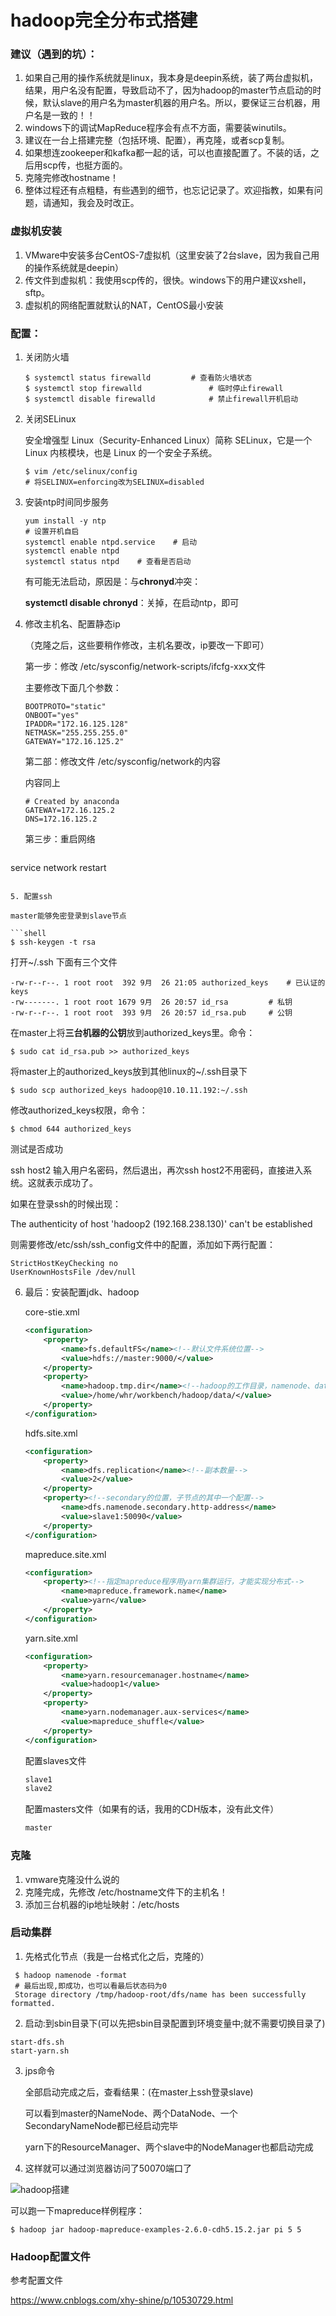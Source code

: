 # hadoop完全分布式搭建

### 建议（遇到的坑）：

1. 如果自己用的操作系统就是linux，我本身是deepin系统，装了两台虚拟机，结果，用户名没有配置，导致启动不了，因为hadoop的master节点启动的时候，默认slave的用户名为master机器的用户名。所以，要保证三台机器，用户名是一致的！！
2. windows下的调试MapReduce程序会有点不方面，需要装winutils。
3. 建议在一台上搭建完整（包括环境、配置），再克隆，或者scp复制。
4. 如果想连zookeeper和kafka都一起的话，可以也直接配置了。不装的话，之后用scp传，也挺方面的。
5. 克隆完修改hostname！
6. 整体过程还有点粗糙，有些遇到的细节，也忘记记录了。欢迎指教，如果有问题，请通知，我会及时改正。

### 虚拟机安装

1. VMware中安装多台CentOS-7虚拟机（这里安装了2台slave，因为我自己用的操作系统就是deepin）
2. 传文件到虚拟机：我使用scp传的，很快。windows下的用户建议xshell，sftp。
3. 虚拟机的网络配置就默认的NAT，CentOS最小安装

### 配置：

1. 关闭防火墙

   ```shell
   $ systemctl status firewalld			# 查看防火墙状态
   $ systemctl stop firewalld				# 临时停止firewall
   $ systemctl disable firewalld			# 禁止firewall开机启动
   ```

2. 关闭SELinux

   安全增强型 Linux（Security-Enhanced Linux）简称 SELinux，它是一个 Linux 内核模块，也是 Linux 的一个安全子系统。

   ```shell
   $ vim /etc/selinux/config
   # 将SELINUX=enforcing改为SELINUX=disabled
   ```

3. 安装ntp时间同步服务

   ```shell
   yum install -y ntp
   # 设置开机自启
   systemctl enable ntpd.service	# 启动
   systemctl enable ntpd
   systemctl status ntpd	# 查看是否启动
   ```

   有可能无法启动，原因是：与**chronyd**冲突：

   **systemctl disable chronyd**：关掉，在启动ntp，即可

4. 修改主机名、配置静态ip

   （克隆之后，这些要稍作修改，主机名要改，ip要改一下即可）

   第一步：修改 /etc/sysconfig/network-scripts/ifcfg-xxx文件

   主要修改下面几个参数：
   
   ```shell
   BOOTPROTO="static"
   ONBOOT="yes"
   IPADDR="172.16.125.128"
   NETMASK="255.255.255.0"
   GATEWAY="172.16.125.2"
   ```

   第二部：修改文件 /etc/sysconfig/network的内容

   内容同上
   
   ```shell
   # Created by anaconda
   GATEWAY=172.16.125.2
   DNS=172.16.125.2
   ```

   第三步：重启网络
   
   ```shell
service network restart
   ```

5. 配置ssh

   master能够免密登录到slave节点

   ```shell
   $ ssh-keygen -t rsa
   ```

   打开~/.ssh 下面有三个文件

   ```shell
   -rw-r--r--. 1 root root  392 9月  26 21:05 authorized_keys	# 已认证的keys
   -rw-------. 1 root root 1679 9月  26 20:57 id_rsa			# 私钥
   -rw-r--r--. 1 root root  393 9月  26 20:57 id_rsa.pub		# 公钥
   ```

   在master上将**三台机器的公钥**放到authorized_keys里。命令：

   ```shell
   $ sudo cat id_rsa.pub >> authorized_keys
   ```

   将master上的authorized_keys放到其他linux的~/.ssh目录下

   ```shell
   $ sudo scp authorized_keys hadoop@10.10.11.192:~/.ssh
   ```

   修改authorized_keys权限，命令：

   ```shell
   $ chmod 644 authorized_keys
   ```

   测试是否成功

   ssh host2 输入用户名密码，然后退出，再次ssh host2不用密码，直接进入系统。这就表示成功了。

   如果在登录ssh的时候出现：

   The authenticity of host 'hadoop2 (192.168.238.130)' can't be established

   则需要修改/etc/ssh/ssh_config文件中的配置，添加如下两行配置：

   ```shell
   StrictHostKeyChecking no
   UserKnownHostsFile /dev/null
   ```

6. 最后：安装配置jdk、hadoop

   core-stie.xml

   ```xml
   <configuration>
       <property>
           <name>fs.defaultFS</name><!--默认文件系统位置-->
           <value>hdfs://master:9000/</value>
       </property>
       <property>
           <name>hadoop.tmp.dir</name><!--hadoop的工作目录，namenode、datanode的数据-->
           <value>/home/whr/workbench/hadoop/data/</value>
       </property>
   </configuration>
   ```

   hdfs.site.xml

   ```xml
   <configuration>
       <property>
           <name>dfs.replication</name><!--副本数量-->
           <value>2</value>
       </property>
       <property><!--secondary的位置，子节点的其中一个配置-->
           <name>dfs.namenode.secondary.http-address</name>
           <value>slave1:50090</value>
       </property>
   </configuration>   
   ```

   mapreduce.site.xml

   ```xml
   <configuration>
       <property><!--指定mapreduce程序用yarn集群运行，才能实现分布式-->
           <name>mapreduce.framework.name</name>
           <value>yarn</value>
       </property>
   </configuration>
   ```

   yarn.site.xml

   ```xml
   <configuration>
       <property>
           <name>yarn.resourcemanager.hostname</name>
           <value>hadoop1</value>
       </property>
       <property>
           <name>yarn.nodemanager.aux-services</name>
           <value>mapreduce_shuffle</value>
       </property>
   </configuration>
   ```

   配置slaves文件

   ```xml
   slave1
   slave2
   ```

   配置masters文件（如果有的话，我用的CDH版本，没有此文件）

   ```xml
   master
   ```

### 克隆

1. vmware克隆没什么说的
2. 克隆完成，先修改 /etc/hostname文件下的主机名！
3. 添加三台机器的ip地址映射：/etc/hosts

### 启动集群

1. 先格式化节点（我是一台格式化之后，克隆的）

```shell
 $ hadoop namenode -format
 # 最后出现,即成功，也可以看最后状态码为0
 Storage directory /tmp/hadoop-root/dfs/name has been successfully formatted.
```

2. 启动:到sbin目录下(可以先把sbin目录配置到环境变量中;就不需要切换目录了)

```shell
start-dfs.sh
start-yarn.sh
```

3. jps命令

   全部启动完成之后，查看结果：(在master上ssh登录slave)

   可以看到master的NameNode、两个DataNode、一个SecondaryNameNode都已经启动完毕

   yarn下的ResourceManager、两个slave中的NodeManager也都启动完成

4. 这样就可以通过浏览器访问了50070端口了

![hadoop搭建](./image/hadoop搭建.jpg)

可以跑一下mapreduce样例程序：

```shell
$ hadoop jar hadoop-mapreduce-examples-2.6.0-cdh5.15.2.jar pi 5 5
```

### Hadoop配置文件

参考配置文件

https://www.cnblogs.com/xhy-shine/p/10530729.html



